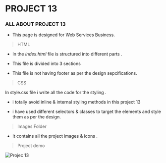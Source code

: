 # PROJECT 13

### ALL ABOUT PROJECT 13

  - This page is designed for Web Services Business.

>HTML

- In the *index.html* file is  structured into different parts .

- This file is divided into 3 sections 

- This file is not having footer as per the design sepcifications.


> CSS

In style.css file i write all the code for the styling . 

- i totally avoid inline & internal styling     methods in this project 13

- i have used different selectors & classes to target the elements and style them as per the design.

> Images Folder

- It contains all the project images & icons .

> Project demo

![Projec 13](./13.png)